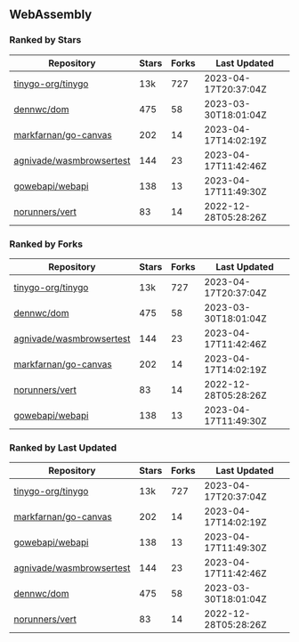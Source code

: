 ## WebAssembly

### Ranked by Stars

| Repository | Stars | Forks | Last Updated |
|------------|-------|-------|--------------|
| [tinygo-org/tinygo](https://github.com/tinygo-org/tinygo) | 13k | 727 | 2023-04-17T20:37:04Z |
| [dennwc/dom](https://github.com/dennwc/dom) | 475 | 58 | 2023-03-30T18:01:04Z |
| [markfarnan/go-canvas](https://github.com/markfarnan/go-canvas) | 202 | 14 | 2023-04-17T14:02:19Z |
| [agnivade/wasmbrowsertest](https://github.com/agnivade/wasmbrowsertest) | 144 | 23 | 2023-04-17T11:42:46Z |
| [gowebapi/webapi](https://github.com/gowebapi/webapi) | 138 | 13 | 2023-04-17T11:49:30Z |
| [norunners/vert](https://github.com/norunners/vert) | 83 | 14 | 2022-12-28T05:28:26Z |

### Ranked by Forks

| Repository | Stars | Forks | Last Updated |
|------------|-------|-------|--------------|
| [tinygo-org/tinygo](https://github.com/tinygo-org/tinygo) | 13k | 727 | 2023-04-17T20:37:04Z |
| [dennwc/dom](https://github.com/dennwc/dom) | 475 | 58 | 2023-03-30T18:01:04Z |
| [agnivade/wasmbrowsertest](https://github.com/agnivade/wasmbrowsertest) | 144 | 23 | 2023-04-17T11:42:46Z |
| [markfarnan/go-canvas](https://github.com/markfarnan/go-canvas) | 202 | 14 | 2023-04-17T14:02:19Z |
| [norunners/vert](https://github.com/norunners/vert) | 83 | 14 | 2022-12-28T05:28:26Z |
| [gowebapi/webapi](https://github.com/gowebapi/webapi) | 138 | 13 | 2023-04-17T11:49:30Z |

### Ranked by Last Updated

| Repository | Stars | Forks | Last Updated |
|------------|-------|-------|--------------|
| [tinygo-org/tinygo](https://github.com/tinygo-org/tinygo) | 13k | 727 | 2023-04-17T20:37:04Z |
| [markfarnan/go-canvas](https://github.com/markfarnan/go-canvas) | 202 | 14 | 2023-04-17T14:02:19Z |
| [gowebapi/webapi](https://github.com/gowebapi/webapi) | 138 | 13 | 2023-04-17T11:49:30Z |
| [agnivade/wasmbrowsertest](https://github.com/agnivade/wasmbrowsertest) | 144 | 23 | 2023-04-17T11:42:46Z |
| [dennwc/dom](https://github.com/dennwc/dom) | 475 | 58 | 2023-03-30T18:01:04Z |
| [norunners/vert](https://github.com/norunners/vert) | 83 | 14 | 2022-12-28T05:28:26Z |

